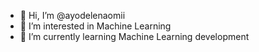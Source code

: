 - 👋 Hi, I’m @ayodelenaomii
- 👀 I’m interested in Machine Learning
- 🌱 I’m currently learning Machine Learning development 


<!---
ayodelenaomii/ayodelenaomii is a ✨ special ✨ repository because its `README.md` (this file) appears on your GitHub profile.
You can click the Preview link to take a look at your changes.
--->
